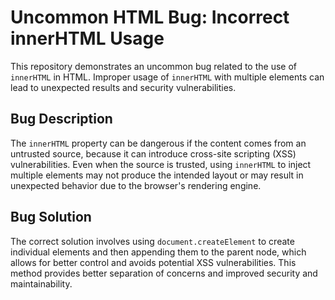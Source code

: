 # Uncommon HTML Bug: Incorrect innerHTML Usage

This repository demonstrates an uncommon bug related to the use of `innerHTML` in HTML.  Improper usage of `innerHTML` with multiple elements can lead to unexpected results and security vulnerabilities.

## Bug Description
The `innerHTML` property can be dangerous if the content comes from an untrusted source, because it can introduce cross-site scripting (XSS) vulnerabilities. Even when the source is trusted, using `innerHTML` to inject multiple elements may not produce the intended layout or may result in unexpected behavior due to the browser's rendering engine.

## Bug Solution
The correct solution involves using `document.createElement` to create individual elements and then appending them to the parent node, which allows for better control and avoids potential XSS vulnerabilities.  This method provides better separation of concerns and improved security and maintainability.
